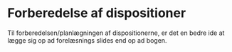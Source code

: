 # Forberedelse af dispositioner
Til forberedelsen/planlægningen af dispositionerne, er det en bedre ide at lægge sig op ad forelæsnings slides end op ad bogen.